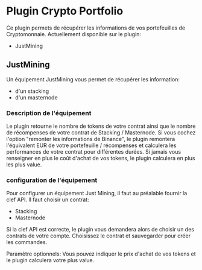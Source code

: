 # Plugin Crypto Portfolio

Ce plugin permets de récupérer les informations de vos portefeuilles de Cryptomonnaie.
Actuellement disponible sur le plugin:
- JustMining


## JustMining

Un équipement JustMining vous permet de récupérer les information:
- d'un stacking
- d'un masternode

### Description de l'équipement
Le plugin retourne le nombre de tokens de votre contrat ainsi que le nombre de récompenses de votre contrat de Stacking / Masternode.
Si vous cochez l'option "remonter les informations de Binance", le plugin remontera l'équivalent EUR de votre portefeuille / récompenses et calculera les performances de votre contrat pour différentes durées.
Si jamais vous renseigner en plus le coût d'achat de vos tokens, le plugin calculera en plus les plus value. 


### configuration de l'équipement
Pour configurer un équipement Just Mining, il faut au préalable fournir la clef API.
Il faut choisir un contrat:
- Stacking
- Masternode

Si la clef API est correcte, le plugin vous demandera alors de choisir un des contrats de votre compte. Choisissez le contrat et sauvegarder pour créer les commandes.

Paramètre optionnels:
Vous pouvez indiquer le prix d'achat de vos tokens et le plugin calculera votre plus value.